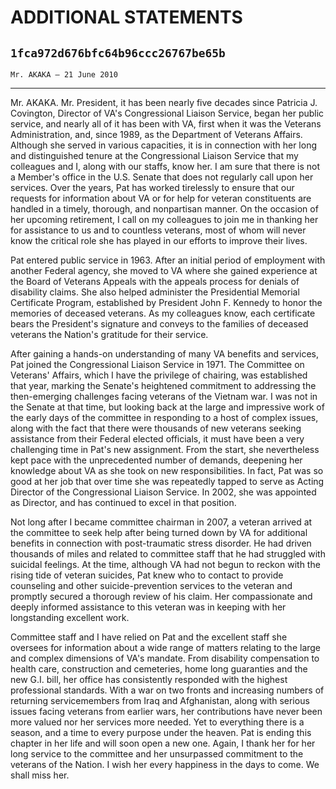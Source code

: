 # ADDITIONAL STATEMENTS
## `1fca972d676bfc64b96ccc26767be65b`
`Mr. AKAKA — 21 June 2010`

---

 Mr. AKAKA. Mr. President, it has been nearly five decades 
since Patricia J. Covington, Director of VA's Congressional Liaison 
Service, began her public service, and nearly all of it has been with 
VA, first when it was the Veterans Administration, and, since 1989, as 
the Department of Veterans Affairs. Although she served in various 
capacities, it is in connection with her long and distinguished tenure 
at the Congressional Liaison Service that my colleagues and I, along 
with our staffs, know her. I am sure that there is not a Member's 
office in the U.S. Senate that does not regularly call upon her 
services. Over the years, Pat has worked tirelessly to ensure that our 
requests for information about VA or for help for veteran constituents 
are handled in a timely, thorough, and nonpartisan manner. On the 
occasion of her upcoming retirement, I call on my colleagues to join me 
in thanking her for assistance to us and to countless veterans, most of 
whom will never know the critical role she has played in our efforts to 
improve their lives.

Pat entered public service in 1963. After an initial period of 
employment with another Federal agency, she moved to VA where she 
gained experience at the Board of Veterans Appeals with the appeals 
process for denials of disability claims. She also helped administer 
the Presidential Memorial Certificate Program, established by President 
John F. Kennedy to honor the memories of deceased veterans. As my 
colleagues know, each certificate bears the President's signature and 
conveys to the families of deceased veterans the Nation's gratitude for 
their service.

After gaining a hands-on understanding of many VA benefits and 
services, Pat joined the Congressional Liaison Service in 1971. The 
Committee on Veterans' Affairs, which I have the privilege of chairing, 
was established that year, marking the Senate's heightened commitment 
to addressing the then-emerging challenges facing veterans of the 
Vietnam war. I was not in the Senate at that time, but looking back at 
the large and impressive work of the early days of the committee in 
responding to a host of complex issues, along with the fact that there 
were thousands of new veterans seeking assistance from their Federal 
elected officials, it must have been a very challenging time in Pat's 
new assignment. From the start, she nevertheless kept pace with the 
unprecedented number of demands, deepening her knowledge about VA as 
she took on new responsibilities. In fact, Pat was so good at her job 
that over time she was repeatedly tapped to serve as Acting Director of 
the Congressional Liaison Service. In 2002, she was appointed as 
Director, and has continued to excel in that position.

Not long after I became committee chairman in 2007, a veteran arrived 
at the committee to seek help after being turned down by VA for 
additional benefits in connection with post-traumatic stress disorder. 
He had driven thousands of miles and related to committee staff that he 
had struggled with suicidal feelings. At the time, although VA had not 
begun to reckon with the rising tide of veteran suicides, Pat knew who 
to contact to provide counseling and other suicide-prevention services 
to the veteran and promptly secured a thorough review of his claim. Her 
compassionate and deeply informed assistance to this veteran was in 
keeping with her longstanding excellent work.

Committee staff and I have relied on Pat and the excellent staff she 
oversees for information about a wide range of matters relating to the 
large and complex dimensions of VA's mandate. From disability 
compensation to health care, construction and cemeteries, home long 
guaranties and the new G.I. bill, her office has consistently responded 
with the highest professional standards. With a war on two fronts and 
increasing numbers of returning servicemembers from Iraq and 
Afghanistan, along with serious issues facing veterans from earlier 
wars, her contributions have never been more valued nor her services 
more needed. Yet to everything there is a season, and a time to every 
purpose under the heaven. Pat is ending this chapter in her life and 
will soon open a new one. Again, I thank her for her long service to 
the committee and her unsurpassed commitment to the veterans of the 
Nation. I wish her every happiness in the days to come. We shall miss 
her.
